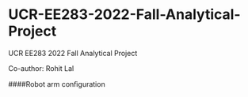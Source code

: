 # UCR-EE283-2022-Fall-Analytical-Project
UCR EE283 2022 Fall Analytical Project

Co-author: Rohit Lal 


####Robot arm conﬁguration
